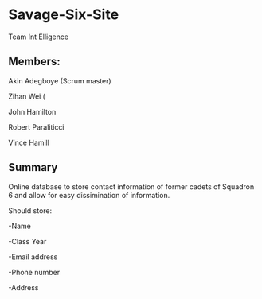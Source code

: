 # Savage-Six-Site

Team Int Elligence

## Members: 

Akin Adegboye (Scrum master)

Zihan Wei (

John Hamilton

Robert Paraliticci

Vince Hamill

## Summary

Online database to store contact information of former cadets of Squadron 6 and allow for easy dissimination of information. 

Should store:

-Name

-Class Year

-Email address

-Phone number

-Address
